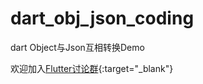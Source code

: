 # dart_obj_json_coding
dart Object与Json互相转换Demo

欢迎加入[Flutter讨论群](https://jq.qq.com/?_wv=1027&k=5easOy7){:target="_blank"}
